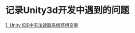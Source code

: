 # 记录Unity3d开发中遇到的问题
[1. Unity IDE中无法读取系统环境变量](https://github.com/eggbbq/Unity3d-Issues/blob/main/1-Unity%20IDE%E4%B8%AD%E6%97%A0%E6%B3%95%E8%AF%BB%E5%8F%96%E7%B3%BB%E7%BB%9F%E7%8E%AF%E5%A2%83%E5%8F%98%E9%87%8F.md)
